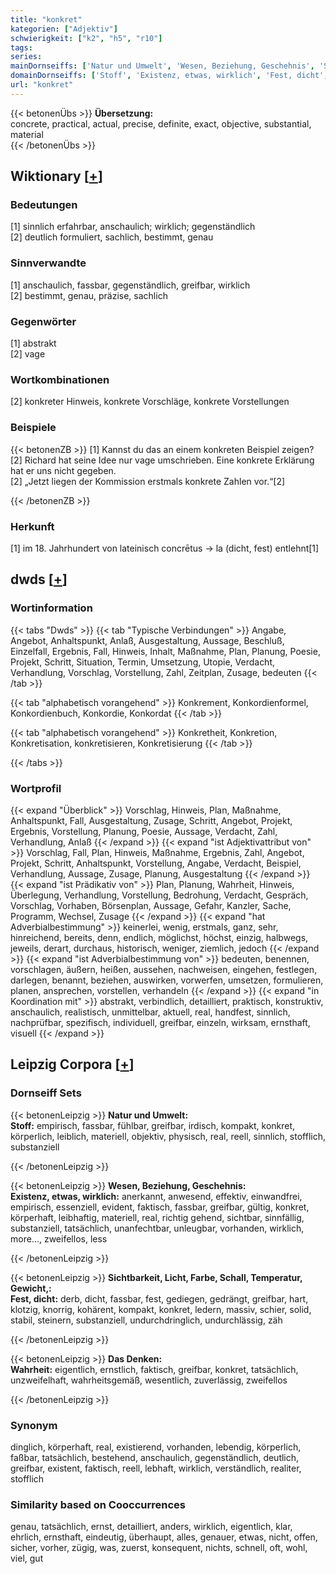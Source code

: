 ```yaml
---
title: "konkret"
kategorien: ["Adjektiv"]
schwierigkeit: ["k2", "h5", "r10"]
tags:
series:
mainDornseiffs: ['Natur und Umwelt', 'Wesen, Beziehung, Geschehnis', 'Sichtbarkeit, Licht, Farbe, Schall, Temperatur, Gewicht,', 'Das Denken']
domainDornseiffs: ['Stoff', 'Existenz, etwas, wirklich', 'Fest, dicht', 'Wahrheit']
url: "konkret"
---
```


{{< betonenÜbs >}}
**Übersetzung:**  
concrete, practical, actual, precise, definite, exact, objective, substantial, material  
{{< /betonenÜbs >}}

## Wiktionary [[+](https://de.wiktionary.org/wiki/konkret)]

### Bedeutungen
[1] sinnlich erfahrbar, anschaulich; wirklich; gegenständlich  
[2] deutlich formuliert, sachlich, bestimmt, genau  

### Sinnverwandte
[1] anschaulich, fassbar, gegenständlich, greifbar, wirklich  
[2] bestimmt, genau, präzise, sachlich  

### Gegenwörter
[1] abstrakt  
[2] vage  

### Wortkombinationen
[2] konkreter Hinweis, konkrete Vorschläge, konkrete Vorstellungen  

### Beispiele
{{< betonenZB >}}
[1] Kannst du das an einem konkreten Beispiel zeigen?  
[2] Richard hat seine Idee nur vage umschrieben. Eine konkrete Erklärung hat er uns nicht gegeben.  
[2] „Jetzt liegen der Kommission erstmals konkrete Zahlen vor.“[2]  

{{< /betonenZB >}}
### Herkunft
[1] im 18. Jahrhundert von lateinisch concrētus → la (dicht, fest) entlehnt[1]  



## dwds [[+](https://www.dwds.de/wb/konkret)]

### Wortinformation
{{< tabs "Dwds" >}}
{{< tab "Typische Verbindungen" >}}
Angabe, Angebot, Anhaltspunkt, Anlaß, Ausgestaltung, Aussage, Beschluß, Einzelfall, Ergebnis, Fall, Hinweis, Inhalt, Maßnahme, Plan, Planung, Poesie, Projekt, Schritt, Situation, Termin, Umsetzung, Utopie, Verdacht, Verhandlung, Vorschlag, Vorstellung, Zahl, Zeitplan, Zusage, bedeuten
{{< /tab >}}

{{< tab "alphabetisch vorangehend" >}}
Konkrement, Konkordienformel, Konkordienbuch, Konkordie, Konkordat
{{< /tab >}}

{{< tab "alphabetisch vorangehend" >}}
Konkretheit, Konkretion, Konkretisation, konkretisieren, Konkretisierung
{{< /tab >}}

{{< /tabs >}}

### Wortprofil
{{< expand "Überblick" >}} Vorschlag, Hinweis, Plan, Maßnahme, Anhaltspunkt, Fall, Ausgestaltung, Zusage, Schritt, Angebot, Projekt, Ergebnis, Vorstellung, Planung, Poesie, Aussage, Verdacht, Zahl, Verhandlung, Anlaß {{< /expand >}}
{{< expand "ist Adjektivattribut von" >}} Vorschlag, Fall, Plan, Hinweis, Maßnahme, Ergebnis, Zahl, Angebot, Projekt, Schritt, Anhaltspunkt, Vorstellung, Angabe, Verdacht, Beispiel, Verhandlung, Aussage, Zusage, Planung, Ausgestaltung {{< /expand >}}
{{< expand "ist Prädikativ von" >}} Plan, Planung, Wahrheit, Hinweis, Überlegung, Verhandlung, Vorstellung, Bedrohung, Verdacht, Gespräch, Vorschlag, Vorhaben, Börsenplan, Aussage, Gefahr, Kanzler, Sache, Programm, Wechsel, Zusage {{< /expand >}}
{{< expand "hat Adverbialbestimmung" >}} keinerlei, wenig, erstmals, ganz, sehr, hinreichend, bereits, denn, endlich, möglichst, höchst, einzig, halbwegs, jeweils, derart, durchaus, historisch, weniger, ziemlich, jedoch {{< /expand >}}
{{< expand "ist Adverbialbestimmung von" >}} bedeuten, benennen, vorschlagen, äußern, heißen, aussehen, nachweisen, eingehen, festlegen, darlegen, benannt, beziehen, auswirken, vorwerfen, umsetzen, formulieren, planen, ansprechen, vorstellen, verhandeln {{< /expand >}}
{{< expand "in Koordination mit" >}} abstrakt, verbindlich, detailliert, praktisch, konstruktiv, anschaulich, realistisch, unmittelbar, aktuell, real, handfest, sinnlich, nachprüfbar, spezifisch, individuell, greifbar, einzeln, wirksam, ernsthaft, visuell {{< /expand >}}

## Leipzig Corpora [[+](https://corpora.uni-leipzig.de/en/res?word=konkret&corpusId=deu_newscrawl-public_2018)]

### Dornseiff Sets
{{< betonenLeipzig >}}
**Natur und Umwelt:**  
**Stoff:** empirisch, fassbar, fühlbar, greifbar, irdisch, kompakt, konkret, körperlich, leiblich, materiell, objektiv, physisch, real, reell, sinnlich, stofflich, substanziell  

{{< /betonenLeipzig >}}


{{< betonenLeipzig >}}
**Wesen, Beziehung, Geschehnis:**  
**Existenz, etwas, wirklich:** anerkannt, anwesend, effektiv, einwandfrei, empirisch, essenziell, evident, faktisch, fassbar, greifbar, gültig, konkret, körperhaft, leibhaftig, materiell, real, richtig gehend, sichtbar, sinnfällig, substanziell, tatsächlich, unanfechtbar, unleugbar, vorhanden, wirklich, more..., zweifellos, less  

{{< /betonenLeipzig >}}


{{< betonenLeipzig >}}
**Sichtbarkeit, Licht, Farbe, Schall, Temperatur, Gewicht,:**  
**Fest, dicht:** derb, dicht, fassbar, fest, gediegen, gedrängt, greifbar, hart, klotzig, knorrig, kohärent, kompakt, konkret, ledern, massiv, schier, solid, stabil, steinern, substanziell, undurchdringlich, undurchlässig, zäh  

{{< /betonenLeipzig >}}


{{< betonenLeipzig >}}
**Das Denken:**  
**Wahrheit:** eigentlich, ernstlich, faktisch, greifbar, konkret, tatsächlich, unzweifelhaft, wahrheitsgemäß, wesentlich, zuverlässig, zweifellos  

{{< /betonenLeipzig >}}

### Synonym
dinglich, körperhaft, real, existierend, vorhanden, lebendig, körperlich, faßbar, tatsächlich, bestehend, anschaulich, gegenständlich, deutlich, greifbar, existent, faktisch, reell, lebhaft, wirklich, verständlich, realiter, stofflich


### Similarity based on Cooccurrences
genau, tatsächlich, ernst, detailliert, anders, wirklich, eigentlich, klar, ehrlich, ernsthaft, eindeutig, überhaupt, alles, genauer, etwas, nicht, offen, sicher, vorher, zügig, was, zuerst, konsequent, nichts, schnell, oft, wohl, viel, gut


